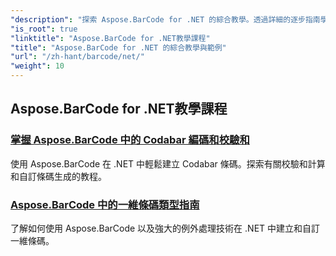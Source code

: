 ```yaml
---
"description": "探索 Aspose.BarCode for .NET 的綜合教學。透過詳細的逐步指南學習如何產生、自訂和管理條碼。"
"is_root": true
"linktitle": "Aspose.BarCode for .NET教學課程"
"title": "Aspose.BarCode for .NET 的綜合教學與範例"
"url": "/zh-hant/barcode/net/"
"weight": 10
---
```


## Aspose.BarCode for .NET教學課程
### [掌握 Aspose.BarCode 中的 Codabar 編碼和校驗和](./mastering-codabar-encoding-and-checksum/)
使用 Aspose.BarCode 在 .NET 中輕鬆建立 Codabar 條碼。探索有關校驗和計算和自訂條碼生成的教程。
### [Aspose.BarCode 中的一維條碼類型指南](./guide-one-dimensional-barcode-types/)
了解如何使用 Aspose.BarCode 以及強大的例外處理技術在 .NET 中建立和自訂一維條碼。